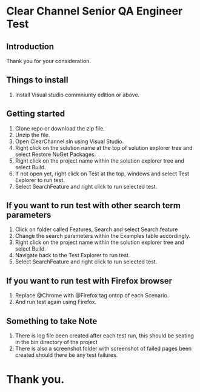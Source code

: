 # Clear Channel Senior QA Engineer Test

## Introduction

Thank you for your consideration.

## Things to install

1. Install Visual studio commniunty edition or above.

## Getting started

1. Clone repo or download the zip file.
2. Unzip the file.
3. Open ClearChannel.sln using Visual Studio.
4. Right click on the solution name at the top of solution explorer tree and select Restore NuGet Packages.
5. Right click on the project name within the solution explorer tree and select Build.
6. If not open yet, right click on Test at the top, windows and select Test Explorer to run test.
7. Select SearchFeature and right click to run selected test.

## If you want to run test with other search term parameters

1. Click on folder called Features, Search and select Search.feature
2. Change the search parameters within the Examples table accordingly.
3. Right click on the project name within the solution explorer tree and select Build.
4. Navigate back to the Test Explorer to run test.
5. Select SearchFeature and right click to run selected test.

## If you want to run test with Firefox browser

1. Replace @Chrome with @Firefox tag ontop of each Scenario.
2. And run test again using Firefox.

## Something to take Note

1. There is log file been created after each test run, this should be seating in the bin directory of the project
2. There is also a screenshot folder with screenshot of failed pages been created should there be any test failures.


# Thank you.
